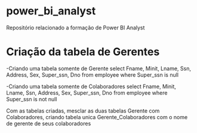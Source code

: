 # power_bi_analyst

Repositório relacionado a formação de Power BI Analyst

# Criação da tabela de Gerentes
-Criando uma tabela somente de Gerente
select Fname, Minit, Lname, Ssn, Address, Sex, Super_ssn, Dno from employee where Super_ssn is null

-Criando uma tabela somente de Colaboradores
select Fname, Minit, Lname, Ssn, Address, Sex, Super_ssn, Dno from employee where Super_ssn is not null 

Com as tabelas criadas, mesclar as duas tabelas Gerente com Colaboradores, criando tabela unica Gerente_Colaboradores 
com o nome de gerente de seus colaboradores 
